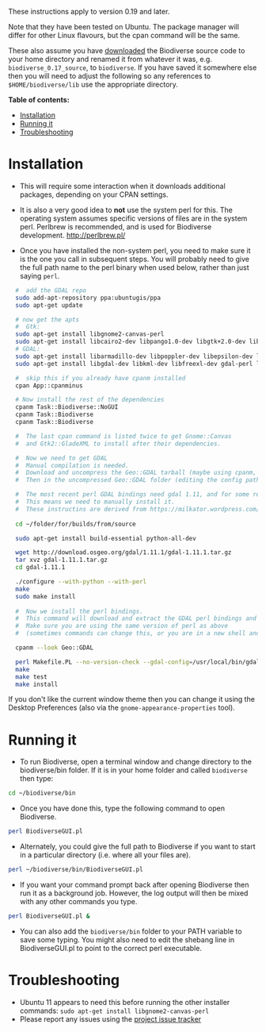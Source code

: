 These instructions apply to version 0.19 and later.

Note that they have been tested on Ubuntu.  The package manager will differ for other Linux flavours, but the cpan command will be the same.

These also assume you have [downloaded](http://code.google.com/p/biodiverse/downloads/list) the Biodiverse source code to your home directory and renamed it from whatever it was, e.g. `biodiverse_0.17_source`, to `biodiverse`.  If you have saved it somewhere else then you will need to adjust the following so any references to `$HOME/biodiverse/lib` use the appropriate directory.

**Table of contents:**
* [Installation](#installation)
* [Running it](#running-it)
* [Troubleshooting](#troubleshooting)


# Installation #

  * This will require some interaction when it downloads additional packages, depending on your CPAN settings.

  * It is also a very good idea to **not** use the system perl for this.  The operating system assumes specific versions of files are in the system perl.  Perlbrew is recommended, and is used for Biodiverse development.  http://perlbrew.pl/

  * Once you have installed the non-system perl, you need to make sure it is the one you call in subsequent steps.  You will probably need to give the full path name to the perl binary when used below, rather than just saying `perl`.


```bash
  #  add the GDAL repo
  sudo add-apt-repository ppa:ubuntugis/ppa 
  sudo apt-get update

  # now get the apts
  #  Gtk:
  sudo apt-get install libgnome2-canvas-perl
  sudo apt-get install libcairo2-dev libpango1.0-dev libgtk+2.0-dev libgnomecanvas2-dev libglade2-dev
  # GDAL:
  sudo apt-get install libarmadillo-dev libpoppler-dev libepsilon-dev liblzma-dev
  sudo apt-get install libgdal-dev libkml-dev libfreexl-dev gdal-perl libogdi3.2-dev

  #  skip this if you already have cpanm installed
  cpan App::cpanminus

  # Now install the rest of the dependencies
  cpanm Task::Biodiverse::NoGUI
  cpanm Task::Biodiverse
  cpanm Task::Biodiverse

  #  The last cpan command is listed twice to get Gnome::Canvas
  #  and Gtk2::GladeXML to install after their dependencies.

  #  Now we need to get GDAL
  #  Manual compilation is needed.
  #  Download and uncompress the Geo::GDAL tarball (maybe using cpanm, or from https://metacpan.org/pod/Geo::GDAL).  
  #  Then in the uncompressed Geo::GDAL folder (editing the config path to point to your bin/gdal-config file):

  #  The most recent perl GDAL bindings need gdal 1.11, and for some reason this is not yet packaged for Ubuntu.
  #  This means we need to manually install it.
  #  These instructins are derived from https://milkator.wordpress.com/2014/05/06/set-up-gdal-on-ubuntu-14-04/
  
  cd ~/folder/for/builds/from/source

  sudo apt-get install build-essential python-all-dev

  wget http://download.osgeo.org/gdal/1.11.1/gdal-1.11.1.tar.gz
  tar xvz gdal-1.11.1.tar.gz
  cd gdal-1.11.1

  ./configure --with-python --with-perl
  make
  sudo make install
  
  #  Now we install the perl bindings.
  #  This command will download and extract the GDAL perl bindings and open a shell in that folder.
  #  Make sure you are using the same version of perl as above
  #  (sometimes commands can change this, or you are in a new shell and perlbrew is not loaded)

  cpanm --look Geo::GDAL

  perl Makefile.PL --no-version-check --gdal-config=/usr/local/bin/gdal-config
  make
  make test
  make install

```

If you don't like the current window theme then you can change it using the Desktop Preferences (also via the `gnome-appearance-properties` tool).


# Running it #

  * To run Biodiverse, open a terminal window and change directory to the biodiverse/bin folder.  If it is in your home folder and called `biodiverse` then type:
```bash
cd ~/biodiverse/bin
```
  * Once you have done this, type the following command to open Biodiverse.
```bash
perl BiodiverseGUI.pl
```
  * Alternately, you could give the full path to Biodiverse if you want to start in a particular directory (i.e. where all your files are).
```bash
perl ~/biodiverse/bin/BiodiverseGUI.pl
```
  * If you want your command prompt back after opening Biodiverse then run it as a background job.  However, the log output will then be mixed with any other commands you type.
```bash
perl BiodiverseGUI.pl &
```


  * You can also add the `biodiverse/bin` folder to your PATH variable to save some typing. You might also need to edit the shebang line in BiodiverseGUI.pl to point to the correct perl executable.

# Troubleshooting #
  * Ubuntu 11 appears to need this before running the other installer commands:  `sudo apt-get install libgnome2-canvas-perl`
  * Please report any issues using the [project issue tracker](https://github.com/shawnlaffan/biodiverse/issues/)